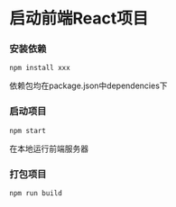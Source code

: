 # 启动前端React项目

### 安装依赖

```
npm install xxx
```

依赖包均在package.json中dependencies下

### 启动项目

```
npm start
```

在本地运行前端服务器

### 打包项目

```
npm run build
```
